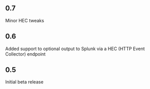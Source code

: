 0.7
---
Minor HEC tweaks

0.6
---
Added support to optional output to Splunk via a HEC (HTTP Event Collector) endpoint

0.5
-----
Initial beta release
